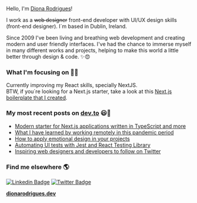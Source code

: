 Hello, I'm [Diona Rodrigues](https://www.dionarodrigues.dev/about)!

I work as a ~~web designer~~ front-end developer with UI/UX design skills (front-end designer). I´m based in Dublin, Ireland.

Since 2009 I've been living and breathing web development and creating modern and user friendly interfaces. I've had the chance to immerse myself in many different works and projects, helping to make this world a little better through design & code. ✨😍

### What I'm focusing on 👨‍💻

Currently improving my React skills, specially NextJS.<br />
BTW, if you´re looking for a Next.js starter, take a look at this [Next.js boilerplate that I created](https://github.com/dionarodrigues/nextjs-typescript-starter).

### My most recent posts on [dev.to](https://dev.to/dionarodrigues) 😃🧾
<!-- BLOG-POST-LIST:START -->
- [Modern starter for Next.js applications written in TypeScript and more](https://dev.to/dionarodrigues/modern-starter-for-next-js-applications-written-in-typescript-and-more-224d)
- [What I have learned by working remotely in this pandemic period](https://dev.to/dionarodrigues/what-i-have-learned-by-working-remotely-in-this-pandemic-period-2ehm)
- [How to apply emotional design in your projects](https://dev.to/dionarodrigues/how-to-apply-emotional-design-in-your-projects-798)
- [Automating UI tests with Jest and React Testing Library](https://dev.to/dionarodrigues/automating-ui-tests-with-jest-and-react-testing-library-28fb)
- [Inspiring web designers and developers to follow on Twitter](https://dev.to/dionarodrigues/inspiring-web-designers-and-developers-to-follow-on-twitter-2p84)
<!-- BLOG-POST-LIST:END -->

### Find me elsewhere 🌎

[![Linkedin Badge](https://img.shields.io/badge/-LinkedIn-blue?style=flat-square&logo=Linkedin&logoColor=white&link=https://www.linkedin.com/in/harshkumarkhatri/)](https://www.linkedin.com/in/dionarodrigues/)  [![Twitter Badge](https://img.shields.io/badge/-Twitter-1ca0f1?style=flat-square&labelColor=1ca0f1&logo=twitter&logoColor=white&link=https://twitter.com/_diogorodrigues)](https://twitter.com/_dionarodrigues)


**[dionarodrigues.dev](https://www.dionarodrigues.dev/)**
